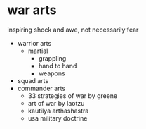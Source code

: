 
# war arts
inspiring shock and awe, not necessarily fear
* warrior arts
    * martial
        * grappling
        * hand to hand
        * weapons
* squad arts
* commander arts
    * 33 strategies of war by greene
    * art of war by laotzu
    * kautilya arthashastra
    * usa military doctrine
